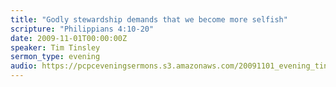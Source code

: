 ```yaml
---
title: "Godly stewardship demands that we become more selfish"
scripture: "Philippians 4:10-20"
date: 2009-11-01T00:00:00Z
speaker: Tim Tinsley
sermon_type: evening
audio: https://pcpceveningsermons.s3.amazonaws.com/20091101_evening_tinsley.mp3 
---
```



